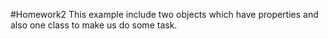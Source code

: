 #Homework2
This example include two objects which have properties and also one class to make us do some task.
